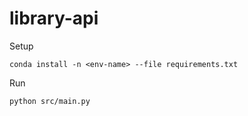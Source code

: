 # library-api

Setup

```
conda install -n <env-name> --file requirements.txt
```

Run

```
python src/main.py
```